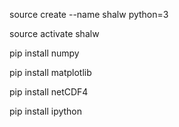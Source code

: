 source create --name shalw python=3

source activate shalw

pip install numpy

pip install matplotlib

pip install netCDF4

pip install ipython

